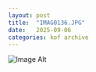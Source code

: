 ```yaml
---
layout:	post
title:	"IMAG0136.JPG"
date:	2025-09-06
categories:	kof archive
---
```


![Image Alt](https://k0f.github.io/assets/IMAG0136.JPG)